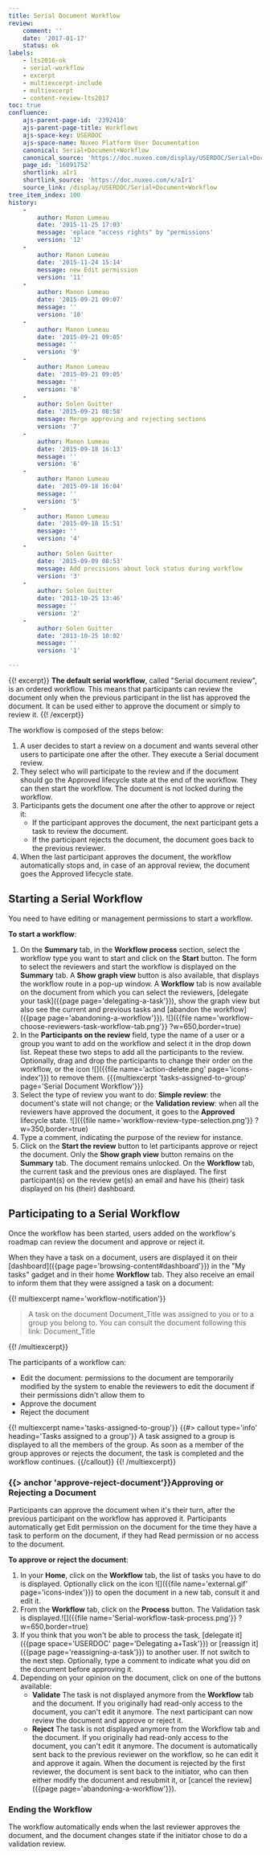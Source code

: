 ```yaml
---
title: Serial Document Workflow
review:
    comment: ''
    date: '2017-01-17'
    status: ok
labels:
    - lts2016-ok
    - serial-workflow
    - excerpt
    - multiexcerpt-include
    - multiexcerpt
    - content-review-lts2017
toc: true
confluence:
    ajs-parent-page-id: '2392410'
    ajs-parent-page-title: Workflows
    ajs-space-key: USERDOC
    ajs-space-name: Nuxeo Platform User Documentation
    canonical: Serial+Document+Workflow
    canonical_source: 'https://doc.nuxeo.com/display/USERDOC/Serial+Document+Workflow'
    page_id: '16091752'
    shortlink: aIr1
    shortlink_source: 'https://doc.nuxeo.com/x/aIr1'
    source_link: /display/USERDOC/Serial+Document+Workflow
tree_item_index: 100
history:
    - 
        author: Manon Lumeau
        date: '2015-11-25 17:03'
        message: 'eplace "access rights" by "permissions'
        version: '12'
    - 
        author: Manon Lumeau
        date: '2015-11-24 15:14'
        message: new Edit permission
        version: '11'
    - 
        author: Manon Lumeau
        date: '2015-09-21 09:07'
        message: ''
        version: '10'
    - 
        author: Manon Lumeau
        date: '2015-09-21 09:05'
        message: ''
        version: '9'
    - 
        author: Manon Lumeau
        date: '2015-09-21 09:05'
        message: ''
        version: '8'
    - 
        author: Solen Guitter
        date: '2015-09-21 08:58'
        message: Merge approving and rejecting sections
        version: '7'
    - 
        author: Manon Lumeau
        date: '2015-09-18 16:13'
        message: ''
        version: '6'
    - 
        author: Manon Lumeau
        date: '2015-09-18 16:04'
        message: ''
        version: '5'
    - 
        author: Manon Lumeau
        date: '2015-09-18 15:51'
        message: ''
        version: '4'
    - 
        author: Solen Guitter
        date: '2015-09-09 08:53'
        message: Add precisions about lock status during workflow
        version: '3'
    - 
        author: Solen Guitter
        date: '2013-10-25 13:46'
        message: ''
        version: '2'
    - 
        author: Solen Guitter
        date: '2013-10-25 10:02'
        message: ''
        version: '1'

---
```

{{! excerpt}}
**The default serial workflow**, called "Serial document review", is an ordered workflow. This means that participants can review the document only when the previous participant in the list has approved the document. It can be used either to approve the document or simply to review it.
{{! /excerpt}}

The workflow is composed of the steps below:

1.  A user decides to start a review on a document and wants several other users to participate one after the other. They execute a Serial document review.
2.  They select who will participate to the review and if the document should go the Approved lifecycle state at the end of the workflow. They can then start the workflow.
    The document is not locked during the workflow.
3.  Participants gets the document one after the other to approve or reject it:
    - If the participant approves the document, the next participant gets a task to review the document.
    - If the participant rejects the document, the document goes back to the previous reviewer.
4.  When the last participant approves the document, the workflow automatically stops and, in case of an approval review, the document goes the Approved lifecycle state.

## Starting a Serial Workflow

You need to have editing or management permissions to start a workflow.

**To start a workflow**:

1.  On the **Summary** tab, in the **Workflow process** section, select the workflow type you want to start and click on the **Start** button.
    The form to select the reviewers and start the workflow is displayed on the **Summary** tab. A **Show graph view** button is also available, that displays the workflow route in a pop-up window.
    A **Workflow** tab is now available on the document from which you can select the reviewers, [delegate your task]({{page page='delegating-a-task'}}), show the graph view but also see the current and previous tasks and [abandon the workflow]({{page page='abandoning-a-workflow'}}).
    ![]({{file name='workflow-choose-reviewers-task-workflow-tab.png'}} ?w=650,border=true)
2.  In the **Participants on the review** field, type the name of a user or a group you want to add on the workflow and select it in the drop down list. Repeat these two steps to add all the participants to the review. Optionally, drag and drop the participants to change their order on the workflow, or the icon ![]({{file name='action-delete.png' page='icons-index'}}) to remove them. {{{multiexcerpt 'tasks-assigned-to-group' page='Serial Document Workflow'}}}
3.  Select the type of review you want to do: **Simple review**: the document's state will not change; or the **Validation review**: when all the reviewers have approved the document, it goes to the **Approved** lifecycle state.
    ![]({{file name='workflow-review-type-selection.png'}} ?w=350,border=true)
4.  Type a comment, indicating the purpose of the review for instance.
5.  Click on the **Start the review** button to let participants approve or reject the document.
    Only the **Show graph view** button remains on the **Summary** tab. The document remains unlocked.
    On the **Workflow** tab, the current task and the previous ones are displayed.
    The first participant(s) on the review get(s) an email and have his (their) task displayed on his (their) dashboard.

## Participating to a Serial Workflow

Once the workflow has been started, users added on the workflow's roadmap can review the document and approve or reject it.

When they have a task on a document, users are displayed it on their [dashboard]({{page page='browsing-content#dashboard'}}) in the "My tasks" gadget and in their home **Workflow** tab. They also receive an email to inform them that they were assigned a task on a document:

{{! multiexcerpt name='workflow-notification'}}
> A task on the document Document_Title was assigned to you or to a group you belong to. You can consult the document following this link: Document_Title

{{! /multiexcerpt}}

The participants of a workflow can:

- Edit the document: permissions to the document are temporarily modified by the system to enable the reviewers to edit the document if their permissions didn't allow them to
- Approve the document
- Reject the document

{{! multiexcerpt name='tasks-assigned-to-group'}}
{{#> callout type='info' heading='Tasks assigned to a group'}}
A task assigned to a group is displayed to all the members of the group. As soon as a member of the group approves or rejects the document, the task is completed and the workflow continues.
{{/callout}}
{{! /multiexcerpt}}

### {{> anchor 'approve-reject-document'}}Approving or Rejecting a Document

Participants can approve the document when it's their turn, after the previous participant on the workflow has approved it. Participants automatically get Edit permission on the document for the time they have a task to perform on the document, if they had Read permission or no access to the document.

**To approve or reject the document**:

1.  In your **Home**, click on the **Workflow** tab, the list of tasks you have to do is displayed. Optionally click on the icon ![]({{file name='external.gif' page='icons-index'}}) to open the document in a new tab, consult it and edit it.
2.  From the **Workflow** tab, click on the **Process** button. The Validation task is displayed.![]({{file name='Serial-workflow-task-process.png'}} ?w=650,border=true)
3.  If you think that you won't be able to process the task, [delegate it]({{page space='USERDOC' page='Delegating a+Task'}}) or [reassign it]({{page page='reassigning-a-task'}}) to another user. If not switch to the next step. Optionally, type a comment to indicate what you did on the document before approving it.
4.  Depending on your opinion on the document, click on one of the buttons available:
    - **Validate**
      The task is not displayed anymore from the **Workflow** tab and the document. If you originally had read-only access to the document, you can't edit it anymore. The next participant can now review the document and approve or reject it.
    - **Reject**
      The task is not displayed anymore from the Workflow tab and the document. If you originally had read-only access to the document, you can't edit it anymore. The document is automatically sent back to the previous reviewer on the workflow, so he can edit it and approve it again.
      When the document is rejected by the first reviewer, the document is sent back to the initiator, who can then either modify the document and resubmit it, or [cancel the review]({{page page='abandoning-a-workflow'}}).

### Ending the Workflow

The workflow automatically ends when the last reviewer approves the document, and the document changes state if the initiator chose to do a validation review.
